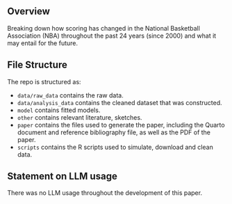 ## Overview

Breaking down how scoring has changed in the National Basketball Association (NBA) throughout the past 24 years (since 2000) and what it may entail for the future.

## File Structure

The repo is structured as:

-   `data/raw_data` contains the raw data.
-   `data/analysis_data` contains the cleaned dataset that was constructed.
-   `model` contains fitted models. 
-   `other` contains relevant literature, sketches.
-   `paper` contains the files used to generate the paper, including the Quarto document and reference bibliography file, as well as the PDF of the paper. 
-   `scripts` contains the R scripts used to simulate, download and clean data.


## Statement on LLM usage

There was no LLM usage throughout the development of this paper.